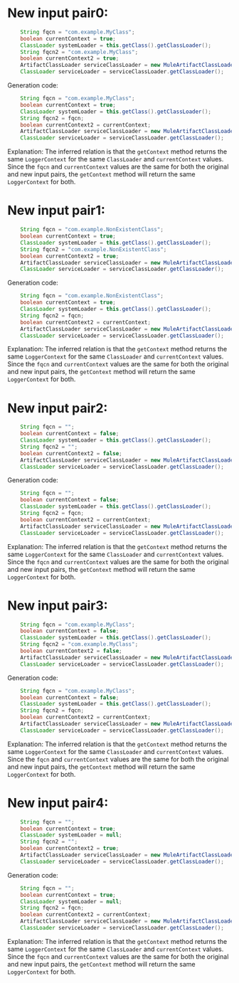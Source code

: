 # New input pair0:
```java
    String fqcn = "com.example.MyClass";
    boolean currentContext = true;
    ClassLoader systemLoader = this.getClass().getClassLoader();
    String fqcn2 = "com.example.MyClass";
    boolean currentContext2 = true;
    ArtifactClassLoader serviceClassLoader = new MuleArtifactClassLoader("test", new ApplicationDescriptor("test"), new URL[0], this.getClass().getClassLoader(), mock(ClassLoaderLookupPolicy.class));
    ClassLoader serviceLoader = serviceClassLoader.getClassLoader();
```
Generation code:
```java
    String fqcn = "com.example.MyClass";
    boolean currentContext = true;
    ClassLoader systemLoader = this.getClass().getClassLoader();
    String fqcn2 = fqcn;
    boolean currentContext2 = currentContext;
    ArtifactClassLoader serviceClassLoader = new MuleArtifactClassLoader("test", new ApplicationDescriptor("test"), new URL[0], systemLoader, mock(ClassLoaderLookupPolicy.class));
    ClassLoader serviceLoader = serviceClassLoader.getClassLoader();
```
Explanation:
The inferred relation is that the `getContext` method returns the same `LoggerContext` for the same `ClassLoader` and `currentContext` values. Since the `fqcn` and `currentContext` values are the same for both the original and new input pairs, the `getContext` method will return the same `LoggerContext` for both.

# New input pair1:
```java
    String fqcn = "com.example.NonExistentClass";
    boolean currentContext = true;
    ClassLoader systemLoader = this.getClass().getClassLoader();
    String fqcn2 = "com.example.NonExistentClass";
    boolean currentContext2 = true;
    ArtifactClassLoader serviceClassLoader = new MuleArtifactClassLoader("test", new ApplicationDescriptor("test"), new URL[0], systemLoader, mock(ClassLoaderLookupPolicy.class));
    ClassLoader serviceLoader = serviceClassLoader.getClassLoader();
```
Generation code:
```java
    String fqcn = "com.example.NonExistentClass";
    boolean currentContext = true;
    ClassLoader systemLoader = this.getClass().getClassLoader();
    String fqcn2 = fqcn;
    boolean currentContext2 = currentContext;
    ArtifactClassLoader serviceClassLoader = new MuleArtifactClassLoader("test", new ApplicationDescriptor("test"), new URL[0], systemLoader, mock(ClassLoaderLookupPolicy.class));
    ClassLoader serviceLoader = serviceClassLoader.getClassLoader();
```
Explanation:
The inferred relation is that the `getContext` method returns the same `LoggerContext` for the same `ClassLoader` and `currentContext` values. Since the `fqcn` and `currentContext` values are the same for both the original and new input pairs, the `getContext` method will return the same `LoggerContext` for both.

# New input pair2:
```java
    String fqcn = "";
    boolean currentContext = false;
    ClassLoader systemLoader = this.getClass().getClassLoader();
    String fqcn2 = "";
    boolean currentContext2 = false;
    ArtifactClassLoader serviceClassLoader = new MuleArtifactClassLoader("test", new ApplicationDescriptor("test"), new URL[0], systemLoader, mock(ClassLoaderLookupPolicy.class));
    ClassLoader serviceLoader = serviceClassLoader.getClassLoader();
```
Generation code:
```java
    String fqcn = "";
    boolean currentContext = false;
    ClassLoader systemLoader = this.getClass().getClassLoader();
    String fqcn2 = fqcn;
    boolean currentContext2 = currentContext;
    ArtifactClassLoader serviceClassLoader = new MuleArtifactClassLoader("test", new ApplicationDescriptor("test"), new URL[0], systemLoader, mock(ClassLoaderLookupPolicy.class));
    ClassLoader serviceLoader = serviceClassLoader.getClassLoader();
```
Explanation:
The inferred relation is that the `getContext` method returns the same `LoggerContext` for the same `ClassLoader` and `currentContext` values. Since the `fqcn` and `currentContext` values are the same for both the original and new input pairs, the `getContext` method will return the same `LoggerContext` for both.

# New input pair3:
```java
    String fqcn = "com.example.MyClass";
    boolean currentContext = false;
    ClassLoader systemLoader = this.getClass().getClassLoader();
    String fqcn2 = "com.example.MyClass";
    boolean currentContext2 = false;
    ArtifactClassLoader serviceClassLoader = new MuleArtifactClassLoader("test", new ApplicationDescriptor("test"), new URL[0], systemLoader, mock(ClassLoaderLookupPolicy.class));
    ClassLoader serviceLoader = serviceClassLoader.getClassLoader();
```
Generation code:
```java
    String fqcn = "com.example.MyClass";
    boolean currentContext = false;
    ClassLoader systemLoader = this.getClass().getClassLoader();
    String fqcn2 = fqcn;
    boolean currentContext2 = currentContext;
    ArtifactClassLoader serviceClassLoader = new MuleArtifactClassLoader("test", new ApplicationDescriptor("test"), new URL[0], systemLoader, mock(ClassLoaderLookupPolicy.class));
    ClassLoader serviceLoader = serviceClassLoader.getClassLoader();
```
Explanation:
The inferred relation is that the `getContext` method returns the same `LoggerContext` for the same `ClassLoader` and `currentContext` values. Since the `fqcn` and `currentContext` values are the same for both the original and new input pairs, the `getContext` method will return the same `LoggerContext` for both.

# New input pair4:
```java
    String fqcn = "";
    boolean currentContext = true;
    ClassLoader systemLoader = null;
    String fqcn2 = "";
    boolean currentContext2 = true;
    ArtifactClassLoader serviceClassLoader = new MuleArtifactClassLoader("test", new ApplicationDescriptor("test"), new URL[0], systemLoader, mock(ClassLoaderLookupPolicy.class));
    ClassLoader serviceLoader = serviceClassLoader.getClassLoader();
```
Generation code:
```java
    String fqcn = "";
    boolean currentContext = true;
    ClassLoader systemLoader = null;
    String fqcn2 = fqcn;
    boolean currentContext2 = currentContext;
    ArtifactClassLoader serviceClassLoader = new MuleArtifactClassLoader("test", new ApplicationDescriptor("test"), new URL[0], systemLoader, mock(ClassLoaderLookupPolicy.class));
    ClassLoader serviceLoader = serviceClassLoader.getClassLoader();
```
Explanation:
The inferred relation is that the `getContext` method returns the same `LoggerContext` for the same `ClassLoader` and `currentContext` values. Since the `fqcn` and `currentContext` values are the same for both the original and new input pairs, the `getContext` method will return the same `LoggerContext` for both.
